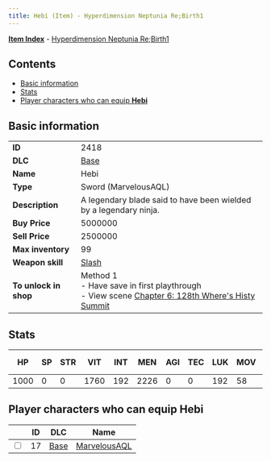 ```yaml
---
title: Hebi (Item) - Hyperdimension Neptunia Re;Birth1
---
```


[**Item Index**](/neptunia/rb1/item/index.html) - [Hyperdimension Neptunia Re;Birth1](/neptunia/rb1)

## Contents

- [Basic information](#basic-information)
- [Stats](#stats)
- [Player characters who can equip **Hebi**](#player-characters-who-can-equip-hebi)

## Basic information

|   |   |
| -- | -- |
| **ID** | 2418 |
| **DLC** | [Base](/neptunia/rb1/dlc/1-base.html) |
| **Name** | Hebi |
| **Type** | Sword (MarvelousAQL) |
| **Description** | A legendary blade said to have been wielded by a legendary ninja. |
| **Buy Price** | 5000000 |
| **Sell Price** | 2500000 |
| **Max inventory** | 99 |
| **Weapon skill** | [Slash](/neptunia/rb1/skill/1-2602-slash.html) |
| **To unlock in shop** | Method 1<br />- Have save in first playthrough<br />- View scene [Chapter 6: 128th Where's Histy Summit](/neptunia/rb1/scene/1-601-chapter-6-128th-wheres-histy-summit.html) |


## Stats

| HP | SP | STR | VIT | INT | MEN | AGI | TEC | LUK | MOV | Fire res. | Ice res. | Wind res. | Lightning res. |
| -- | -- | --- | --- | --- | --- | --- | --- | --- | --- | --------- | -------- | --------- | -------------- |
| 1000 | 0 | 0 | 1760 | 192 | 2226 | 0 | 0 | 192 | 58 | 0 | 0 | 0 | 0 |


## Player characters who can equip **Hebi**

|    | ID | DLC | Name |
| -- | -- | --- | ---- |
| <input type="checkbox" id="rb1-player-1-17" class="trackbox" /> | 17 | [Base](/neptunia/rb1/dlc/1-base.html) | [MarvelousAQL](/neptunia/rb1/player/1-17-marvelousaql.html) |
